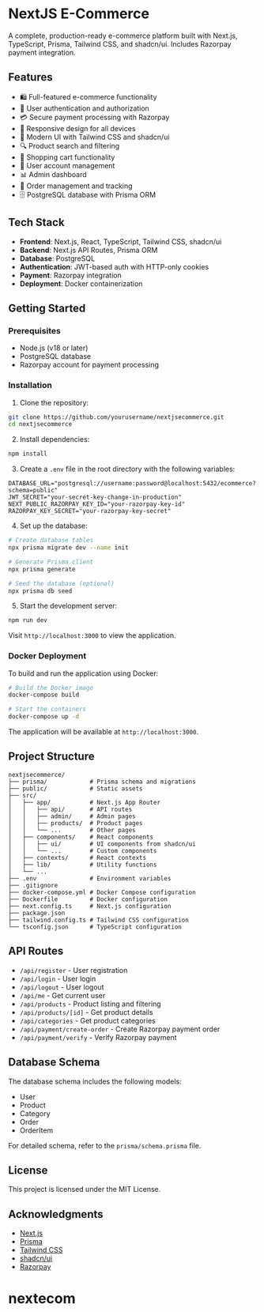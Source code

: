 # NextJS E-Commerce

A complete, production-ready e-commerce platform built with Next.js, TypeScript, Prisma, Tailwind CSS, and shadcn/ui. Includes Razorpay payment integration.

## Features

- 🛍️ Full-featured e-commerce functionality
- 🔐 User authentication and authorization
- 💳 Secure payment processing with Razorpay
- 📱 Responsive design for all devices
- 🎨 Modern UI with Tailwind CSS and shadcn/ui
- 🔍 Product search and filtering
- 🛒 Shopping cart functionality
- 👥 User account management
- 📊 Admin dashboard
- 🚚 Order management and tracking
- 🗄️ PostgreSQL database with Prisma ORM

## Tech Stack

- **Frontend**: Next.js, React, TypeScript, Tailwind CSS, shadcn/ui
- **Backend**: Next.js API Routes, Prisma ORM
- **Database**: PostgreSQL
- **Authentication**: JWT-based auth with HTTP-only cookies
- **Payment**: Razorpay integration
- **Deployment**: Docker containerization

## Getting Started

### Prerequisites

- Node.js (v18 or later)
- PostgreSQL database
- Razorpay account for payment processing

### Installation

1. Clone the repository:

```bash
git clone https://github.com/yourusername/nextjsecommerce.git
cd nextjsecommerce
```

2. Install dependencies:

```bash
npm install
```

3. Create a `.env` file in the root directory with the following variables:

```
DATABASE_URL="postgresql://username:password@localhost:5432/ecommerce?schema=public"
JWT_SECRET="your-secret-key-change-in-production"
NEXT_PUBLIC_RAZORPAY_KEY_ID="your-razorpay-key-id"
RAZORPAY_KEY_SECRET="your-razorpay-key-secret"
```

4. Set up the database:

```bash
# Create database tables
npx prisma migrate dev --name init

# Generate Prisma client
npx prisma generate

# Seed the database (optional)
npx prisma db seed
```

5. Start the development server:

```bash
npm run dev
```

Visit `http://localhost:3000` to view the application.

### Docker Deployment

To build and run the application using Docker:

```bash
# Build the Docker image
docker-compose build

# Start the containers
docker-compose up -d
```

The application will be available at `http://localhost:3000`.

## Project Structure

```
nextjsecommerce/
├── prisma/            # Prisma schema and migrations
├── public/            # Static assets
├── src/
│   ├── app/           # Next.js App Router
│   │   ├── api/       # API routes
│   │   ├── admin/     # Admin pages
│   │   ├── products/  # Product pages
│   │   └── ...        # Other pages
│   ├── components/    # React components
│   │   ├── ui/        # UI components from shadcn/ui
│   │   └── ...        # Custom components
│   ├── contexts/      # React contexts
│   ├── lib/           # Utility functions
│   └── ...
├── .env               # Environment variables
├── .gitignore
├── docker-compose.yml # Docker Compose configuration
├── Dockerfile         # Docker configuration
├── next.config.ts     # Next.js configuration
├── package.json
├── tailwind.config.ts # Tailwind CSS configuration
└── tsconfig.json      # TypeScript configuration
```

## API Routes

- `/api/register` - User registration
- `/api/login` - User login
- `/api/logout` - User logout
- `/api/me` - Get current user
- `/api/products` - Product listing and filtering
- `/api/products/[id]` - Get product details
- `/api/categories` - Get product categories
- `/api/payment/create-order` - Create Razorpay payment order
- `/api/payment/verify` - Verify Razorpay payment

## Database Schema

The database schema includes the following models:

- User
- Product
- Category
- Order
- OrderItem

For detailed schema, refer to the `prisma/schema.prisma` file.

## License

This project is licensed under the MIT License.

## Acknowledgments

- [Next.js](https://nextjs.org/)
- [Prisma](https://www.prisma.io/)
- [Tailwind CSS](https://tailwindcss.com/)
- [shadcn/ui](https://ui.shadcn.com/)
- [Razorpay](https://razorpay.com/)
# nextecom
